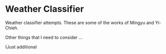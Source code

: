 # Weather Classifier
Weather classifier attempts.
These are some of the works of Mingyu and Yi-Chieh.

Other things that I need to consider ...

(Just additional
